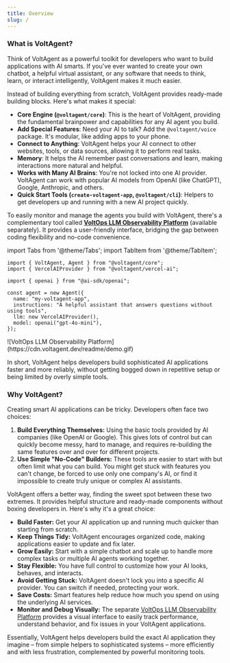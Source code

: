 ```yaml
---
title: Overview
slug: /
---
```


### What is VoltAgent?

Think of VoltAgent as a powerful toolkit for developers who want to build applications with AI smarts. If you've ever wanted to create your own chatbot, a helpful virtual assistant, or any software that needs to think, learn, or interact intelligently, VoltAgent makes it much easier.

Instead of building everything from scratch, VoltAgent provides ready-made building blocks. Here's what makes it special:

- **Core Engine (`@voltagent/core`)**: This is the heart of VoltAgent, providing the fundamental brainpower and capabilities for any AI agent you build.
- **Add Special Features**: Need your AI to talk? Add the `@voltagent/voice` package. It's modular, like adding apps to your phone.
- **Connect to Anything**: VoltAgent helps your AI connect to other websites, tools, or data sources, allowing it to perform real tasks.
- **Memory**: It helps the AI remember past conversations and learn, making interactions more natural and helpful.
- **Works with Many AI Brains**: You're not locked into one AI provider. VoltAgent can work with popular AI models from OpenAI (like ChatGPT), Google, Anthropic, and others.
- **Quick Start Tools (`create-voltagent-app`, `@voltagent/cli`)**: Helpers to get developers up and running with a new AI project quickly.

To easily monitor and manage the agents you build with VoltAgent, there's a complementary tool called **[VoltOps LLM Observability Platform](https://console.voltagent.dev/)** (available separately). It provides a user-friendly interface, bridging the gap between coding flexibility and no-code convenience.

import Tabs from '@theme/Tabs';
import TabItem from '@theme/TabItem';

<Tabs>
  <TabItem value="code" label="Core Framework">

```tsx
import { VoltAgent, Agent } from "@voltagent/core";
import { VercelAIProvider } from "@voltagent/vercel-ai";

import { openai } from "@ai-sdk/openai";

const agent = new Agent({
  name: "my-voltagent-app",
  instructions: "A helpful assistant that answers questions without using tools",
  llm: new VercelAIProvider(),
  model: openai("gpt-4o-mini"),
});
```

  </TabItem>
  <TabItem value="console" label="VoltOps Platform">
![VoltOps LLM Observability Platform](https://cdn.voltagent.dev/readme/demo.gif)
  </TabItem>
</Tabs>

In short, VoltAgent helps developers build sophisticated AI applications faster and more reliably, without getting bogged down in repetitive setup or being limited by overly simple tools.

### Why VoltAgent?

Creating smart AI applications can be tricky. Developers often face two choices:

1.  **Build Everything Themselves:** Using the basic tools provided by AI companies (like OpenAI or Google). This gives lots of control but can quickly become messy, hard to manage, and requires re-building the same features over and over for different projects.
2.  **Use Simple "No-Code" Builders:** These tools are easier to start with but often limit what you can build. You might get stuck with features you can't change, be forced to use only one company's AI, or find it impossible to create truly unique or complex AI assistants.

VoltAgent offers a better way, finding the sweet spot between these two extremes. It provides helpful structure and ready-made components without boxing developers in. Here's why it's a great choice:

- **Build Faster:** Get your AI application up and running much quicker than starting from scratch.
- **Keep Things Tidy:** VoltAgent encourages organized code, making applications easier to update and fix later.
- **Grow Easily:** Start with a simple chatbot and scale up to handle more complex tasks or multiple AI agents working together.
- **Stay Flexible:** You have full control to customize how your AI looks, behaves, and interacts.
- **Avoid Getting Stuck:** VoltAgent doesn't lock you into a specific AI provider. You can switch if needed, protecting your work.
- **Save Costs:** Smart features help reduce how much you spend on using the underlying AI services.
- **Monitor and Debug Visually:** The separate [VoltOps LLM Observability Platform](https://console.voltagent.dev/) provides a visual interface to easily track performance, understand behavior, and fix issues in your VoltAgent applications.

Essentially, VoltAgent helps developers build the exact AI application they imagine – from simple helpers to sophisticated systems – more efficiently and with less frustration, complemented by powerful monitoring tools.
